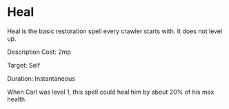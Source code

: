 # Heal

Heal is the basic restoration spell every crawler starts with. It does not level up.

Description
Cost: 2mp

Target: Self

Duration: Instantaneous

When Carl was level 1, this spell could heal him by about 20% of his max health.